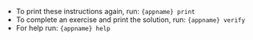  - To print these instructions again, run: `{appname} print`
 - To complete an exercise and print the solution, run: `{appname} verify`
 - For help run: `{appname} help`
